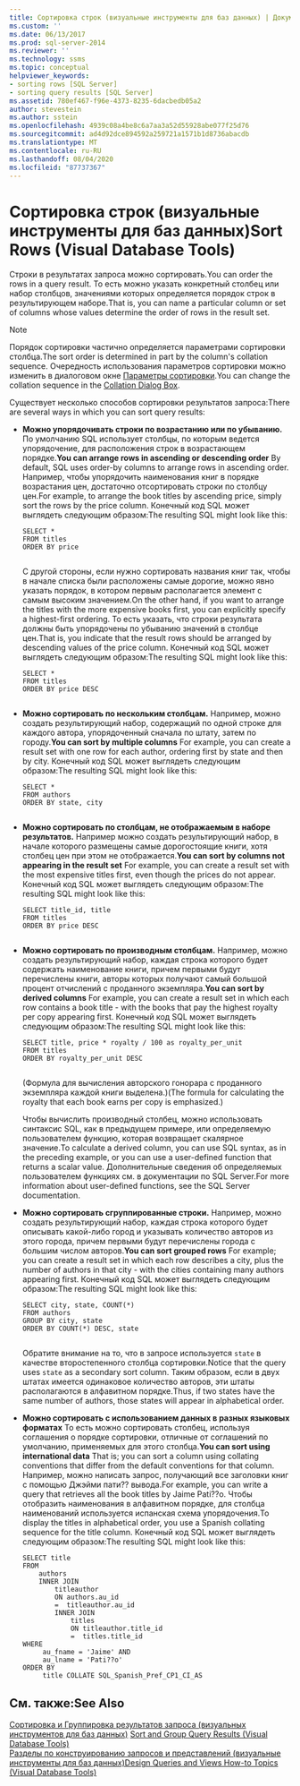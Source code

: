 ```yaml
---
title: Сортировка строк (визуальные инструменты для баз данных) | Документация Майкрософт
ms.custom: ''
ms.date: 06/13/2017
ms.prod: sql-server-2014
ms.reviewer: ''
ms.technology: ssms
ms.topic: conceptual
helpviewer_keywords:
- sorting rows [SQL Server]
- sorting query results [SQL Server]
ms.assetid: 780ef467-f96e-4373-8235-6dacbedb05a2
author: stevestein
ms.author: sstein
ms.openlocfilehash: 4939c08a4be8c6a7aa3a52d55928abe077f25d76
ms.sourcegitcommit: ad4d92dce894592a259721a1571b1d8736abacdb
ms.translationtype: MT
ms.contentlocale: ru-RU
ms.lasthandoff: 08/04/2020
ms.locfileid: "87737367"
---
```

# <a name="sort-rows-visual-database-tools"></a><span data-ttu-id="d3f40-102">Сортировка строк (визуальные инструменты для баз данных)</span><span class="sxs-lookup"><span data-stu-id="d3f40-102">Sort Rows (Visual Database Tools)</span></span>
  <span data-ttu-id="d3f40-103">Строки в результатах запроса можно сортировать.</span><span class="sxs-lookup"><span data-stu-id="d3f40-103">You can order the rows in a query result.</span></span> <span data-ttu-id="d3f40-104">То есть можно указать конкретный столбец или набор столбцов, значениями которых определяется порядок строк в результирующем наборе.</span><span class="sxs-lookup"><span data-stu-id="d3f40-104">That is, you can name a particular column or set of columns whose values determine the order of rows in the result set.</span></span>  
  
> [!NOTE]  
>  <span data-ttu-id="d3f40-105">Порядок сортировки частично определяется параметрами сортировки столбца.</span><span class="sxs-lookup"><span data-stu-id="d3f40-105">The sort order is determined in part by the column's collation sequence.</span></span> <span data-ttu-id="d3f40-106">Очередность использования параметров сортировки можно изменить в диалоговом окне [Параметры сортировки](visual-database-tools.md).</span><span class="sxs-lookup"><span data-stu-id="d3f40-106">You can change the collation sequence in the [Collation Dialog Box](visual-database-tools.md).</span></span>  
  
 <span data-ttu-id="d3f40-107">Существует несколько способов сортировки результатов запроса:</span><span class="sxs-lookup"><span data-stu-id="d3f40-107">There are several ways in which you can sort query results:</span></span>  
  
-   <span data-ttu-id="d3f40-108">**Можно упорядочивать строки по возрастанию или по убыванию.** По умолчанию SQL использует столбцы, по которым ведется упорядочение, для расположения строк в возрастающем порядке.</span><span class="sxs-lookup"><span data-stu-id="d3f40-108">**You can arrange rows in ascending or descending order** By default, SQL uses order-by columns to arrange rows in ascending order.</span></span> <span data-ttu-id="d3f40-109">Например, чтобы упорядочить наименования книг в порядке возрастания цен, достаточно отсортировать строки по столбцу цен.</span><span class="sxs-lookup"><span data-stu-id="d3f40-109">For example, to arrange the book titles by ascending price, simply sort the rows by the price column.</span></span> <span data-ttu-id="d3f40-110">Конечный код SQL может выглядеть следующим образом:</span><span class="sxs-lookup"><span data-stu-id="d3f40-110">The resulting SQL might look like this:</span></span>  
  
    ```  
    SELECT *  
    FROM titles  
    ORDER BY price  
  
    ```  
  
     <span data-ttu-id="d3f40-111">С другой стороны, если нужно сортировать названия книг так, чтобы в начале списка были расположены самые дорогие, можно явно указать порядок, в котором первым располагается элемент с самым высоким значением.</span><span class="sxs-lookup"><span data-stu-id="d3f40-111">On the other hand, if you want to arrange the titles with the more expensive books first, you can explicitly specify a highest-first ordering.</span></span> <span data-ttu-id="d3f40-112">То есть указать, что строки результата должны быть упорядочены по убыванию значений в столбце цен.</span><span class="sxs-lookup"><span data-stu-id="d3f40-112">That is, you indicate that the result rows should be arranged by descending values of the price column.</span></span> <span data-ttu-id="d3f40-113">Конечный код SQL может выглядеть следующим образом:</span><span class="sxs-lookup"><span data-stu-id="d3f40-113">The resulting SQL might look like this:</span></span>  
  
    ```  
    SELECT *  
    FROM titles  
    ORDER BY price DESC  
  
    ```  
  
-   <span data-ttu-id="d3f40-114">**Можно сортировать по нескольким столбцам.** Например, можно создать результирующий набор, содержащий по одной строке для каждого автора, упорядоченный сначала по штату, затем по городу.</span><span class="sxs-lookup"><span data-stu-id="d3f40-114">**You can sort by multiple columns** For example, you can create a result set with one row for each author, ordering first by state and then by city.</span></span> <span data-ttu-id="d3f40-115">Конечный код SQL может выглядеть следующим образом:</span><span class="sxs-lookup"><span data-stu-id="d3f40-115">The resulting SQL might look like this:</span></span>  
  
    ```  
    SELECT *  
    FROM authors   
    ORDER BY state, city  
  
    ```  
  
-   <span data-ttu-id="d3f40-116">**Можно сортировать по столбцам, не отображаемым в наборе результатов.** Например можно создать результирующий набор, в начале которого размещены самые дорогостоящие книги, хотя столбец цен при этом не отображается.</span><span class="sxs-lookup"><span data-stu-id="d3f40-116">**You can sort by columns not appearing in the result set** For example, you can create a result set with the most expensive titles first, even though the prices do not appear.</span></span> <span data-ttu-id="d3f40-117">Конечный код SQL может выглядеть следующим образом:</span><span class="sxs-lookup"><span data-stu-id="d3f40-117">The resulting SQL might look like this:</span></span>  
  
    ```  
    SELECT title_id, title  
    FROM titles  
    ORDER BY price DESC  
  
    ```  
  
-   <span data-ttu-id="d3f40-118">**Можно сортировать по производным столбцам.** Например, можно создать результирующий набор, каждая строка которого будет содержать наименование книги, причем первыми будут перечислены книги, авторы которых получают самый большой процент отчислений с проданного экземпляра.</span><span class="sxs-lookup"><span data-stu-id="d3f40-118">**You can sort by derived columns** For example, you can create a result set in which each row contains a book title - with the books that pay the highest royalty per copy appearing first.</span></span> <span data-ttu-id="d3f40-119">Конечный код SQL может выглядеть следующим образом:</span><span class="sxs-lookup"><span data-stu-id="d3f40-119">The resulting SQL might look like this:</span></span>  
  
    ```  
    SELECT title, price * royalty / 100 as royalty_per_unit  
    FROM titles  
    ORDER BY royalty_per_unit DESC  
  
    ```  
  
     <span data-ttu-id="d3f40-120">(Формула для вычисления авторского гонорара с проданного экземпляра каждой книги выделена.)</span><span class="sxs-lookup"><span data-stu-id="d3f40-120">(The formula for calculating the royalty that each book earns per copy is emphasized.)</span></span>  
  
     <span data-ttu-id="d3f40-121">Чтобы вычислить производный столбец, можно использовать синтаксис SQL, как в предыдущем примере, или определяемую пользователем функцию, которая возвращает скалярное значение.</span><span class="sxs-lookup"><span data-stu-id="d3f40-121">To calculate a derived column, you can use SQL syntax, as in the preceding example, or you can use a user-defined function that returns a scalar value.</span></span> <span data-ttu-id="d3f40-122">Дополнительные сведения об определяемых пользователем функциях см. в документации по SQL Server.</span><span class="sxs-lookup"><span data-stu-id="d3f40-122">For more information about user-defined functions, see the SQL Server documentation.</span></span>  
  
-   <span data-ttu-id="d3f40-123">**Можно сортировать сгруппированные строки.** Например, можно создать результирующий набор, каждая строка которого будет описывать какой-либо город и указывать количество авторов из этого города, причем первыми будут перечислены города с большим числом авторов.</span><span class="sxs-lookup"><span data-stu-id="d3f40-123">**You can sort grouped rows** For example; you can create a result set in which each row describes a city, plus the number of authors in that city - with the cities containing many authors appearing first.</span></span> <span data-ttu-id="d3f40-124">Конечный код SQL может выглядеть следующим образом:</span><span class="sxs-lookup"><span data-stu-id="d3f40-124">The resulting SQL might look like this:</span></span>  
  
    ```  
    SELECT city, state, COUNT(*)  
    FROM authors  
    GROUP BY city, state  
    ORDER BY COUNT(*) DESC, state  
  
    ```  
  
     <span data-ttu-id="d3f40-125">Обратите внимание на то, что в запросе используется `state` в качестве второстепенного столбца сортировки.</span><span class="sxs-lookup"><span data-stu-id="d3f40-125">Notice that the query uses `state` as a secondary sort column.</span></span> <span data-ttu-id="d3f40-126">Таким образом, если в двух штатах имеется одинаковое количество авторов, эти штаты располагаются в алфавитном порядке.</span><span class="sxs-lookup"><span data-stu-id="d3f40-126">Thus, if two states have the same number of authors, those states will appear in alphabetical order.</span></span>  
  
-   <span data-ttu-id="d3f40-127">**Можно сортировать с использованием данных в разных языковых форматах** То есть можно сортировать столбец, используя соглашения о порядке сортировки, отличные от соглашений по умолчанию, применяемых для этого столбца.</span><span class="sxs-lookup"><span data-stu-id="d3f40-127">**You can sort using international data** That is; you can sort a column using collating conventions that differ from the default conventions for that column.</span></span> <span data-ttu-id="d3f40-128">Например, можно написать запрос, получающий все заголовки книг с помощью Джэйми пати?? вывода.</span><span class="sxs-lookup"><span data-stu-id="d3f40-128">For example, you can write a query that retrieves all the book titles by Jaime Pati??o.</span></span> <span data-ttu-id="d3f40-129">Чтобы отобразить наименования в алфавитном порядке, для столбца наименований используется испанская схема упорядочения.</span><span class="sxs-lookup"><span data-stu-id="d3f40-129">To display the titles in alphabetical order, you use a Spanish collating sequence for the title column.</span></span> <span data-ttu-id="d3f40-130">Конечный код SQL может выглядеть следующим образом:</span><span class="sxs-lookup"><span data-stu-id="d3f40-130">The resulting SQL might look like this:</span></span>  
  
    ```  
    SELECT title  
    FROM   
        authors   
        INNER JOIN   
            titleauthor   
            ON authors.au_id   
            =  titleauthor.au_id   
            INNER JOIN  
                titles   
                ON titleauthor.title_id   
                =  titles.title_id   
    WHERE   
         au_fname = 'Jaime' AND   
         au_lname = 'Pati??o'  
    ORDER BY   
         title COLLATE SQL_Spanish_Pref_CP1_CI_AS  
    ```  
  
## <a name="see-also"></a><span data-ttu-id="d3f40-131">См. также:</span><span class="sxs-lookup"><span data-stu-id="d3f40-131">See Also</span></span>  
 <span data-ttu-id="d3f40-132">[Сортировка и Группировка результатов запроса &#40;визуальных инструментов для баз данных&#41;](sort-and-group-query-results-visual-database-tools.md) </span><span class="sxs-lookup"><span data-stu-id="d3f40-132">[Sort and Group Query Results &#40;Visual Database Tools&#41;](sort-and-group-query-results-visual-database-tools.md) </span></span>  
 [<span data-ttu-id="d3f40-133">Разделы по конструированию запросов и представлений (визуальные инструменты для баз данных)</span><span class="sxs-lookup"><span data-stu-id="d3f40-133">Design Queries and Views How-to Topics &#40;Visual Database Tools&#41;</span></span>](design-queries-and-views-how-to-topics-visual-database-tools.md)  
  
  
